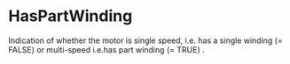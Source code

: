 HasPartWinding
==============

Indication of whether the motor is single speed, i.e. has a single winding (= FALSE) or multi-speed i.e.has part winding (= TRUE) .
